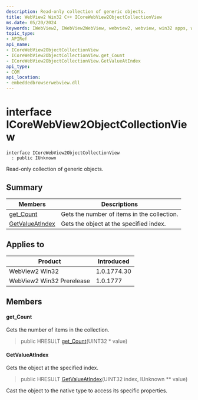 ```yaml
---
description: Read-only collection of generic objects.
title: WebView2 Win32 C++ ICoreWebView2ObjectCollectionView
ms.date: 05/20/2024
keywords: IWebView2, IWebView2WebView, webview2, webview, win32 apps, win32, edge, ICoreWebView2, ICoreWebView2Controller, browser control, edge html, ICoreWebView2ObjectCollectionView
topic_type: 
- APIRef
api_name:
- ICoreWebView2ObjectCollectionView
- ICoreWebView2ObjectCollectionView.get_Count
- ICoreWebView2ObjectCollectionView.GetValueAtIndex
api_type:
- COM
api_location:
- embeddedbrowserwebview.dll
---
```


# interface ICoreWebView2ObjectCollectionView

```
interface ICoreWebView2ObjectCollectionView
  : public IUnknown
```

Read-only collection of generic objects.

## Summary

 Members                        | Descriptions
--------------------------------|---------------------------------------------
[get_Count](#get_count) | Gets the number of items in the collection.
[GetValueAtIndex](#getvalueatindex) | Gets the object at the specified index.

## Applies to

Product                         | Introduced
--------------------------------|---------------------------------------------
WebView2 Win32            |    1.0.1774.30
WebView2 Win32 Prerelease |    1.0.1777

## Members

#### get_Count

Gets the number of items in the collection.

> public HRESULT [get_Count](#get_count)(UINT32 * value)

#### GetValueAtIndex

Gets the object at the specified index.

> public HRESULT [GetValueAtIndex](#getvalueatindex)(UINT32 index, IUnknown ** value)

Cast the object to the native type to access its specific properties.

